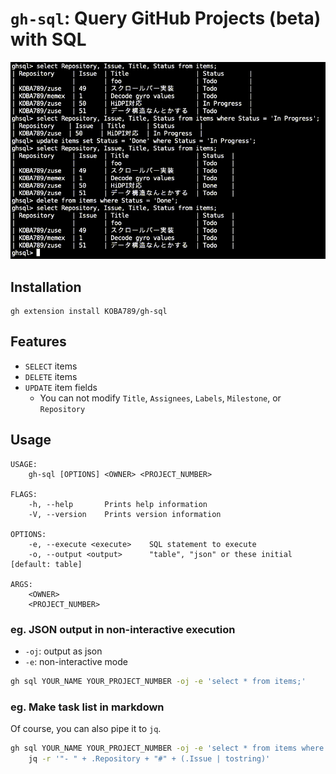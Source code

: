 # `gh-sql`: Query GitHub Projects (beta) with SQL

![](./docs/demo.png)

## Installation

```
gh extension install KOBA789/gh-sql
```

## Features

- `SELECT` items
- `DELETE` items
- `UPDATE` item fields
  - You can not modify `Title`, `Assignees`, `Labels`, `Milestone`, or `Repository`

## Usage

```
USAGE:
    gh-sql [OPTIONS] <OWNER> <PROJECT_NUMBER>

FLAGS:
    -h, --help       Prints help information
    -V, --version    Prints version information

OPTIONS:
    -e, --execute <execute>    SQL statement to execute
    -o, --output <output>      "table", "json" or these initial [default: table]

ARGS:
    <OWNER>
    <PROJECT_NUMBER>
```

### eg. JSON output in non-interactive execution

- `-oj`: output as json
- `-e`: non-interactive mode

```bash
gh sql YOUR_NAME YOUR_PROJECT_NUMBER -oj -e 'select * from items;'
```

### eg. Make task list in markdown

Of course, you can also pipe it to `jq`.

```bash
gh sql YOUR_NAME YOUR_PROJECT_NUMBER -oj -e 'select * from items where Repository is not null;' | \
    jq -r '"- " + .Repository + "#" + (.Issue | tostring)'
```
